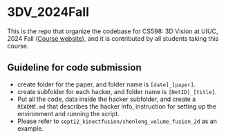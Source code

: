 # 3DV_2024Fall
This is the repo that organize the codebase for CS598: 3D Vision at UIUC, 2024 Fall ([Course website](https://courses.grainger.illinois.edu/cs598shw/fa2024/)), and it is contributed by all students taking this course. 

## Guideline for code submission
- create folder for the paper, and folder name is `[date]_[paper]`.
- create subfolder for each hacker, and folder name is `[NetID]_[title]`.
- Put all the code, data inside the hacker subfolder, and create a `README.md` that describes the hacker info, instruction for setting up the environment and running the script.
- Please refer to `sept12_kinectfusion/shenlong_volume_fusion_2d` as an example.

